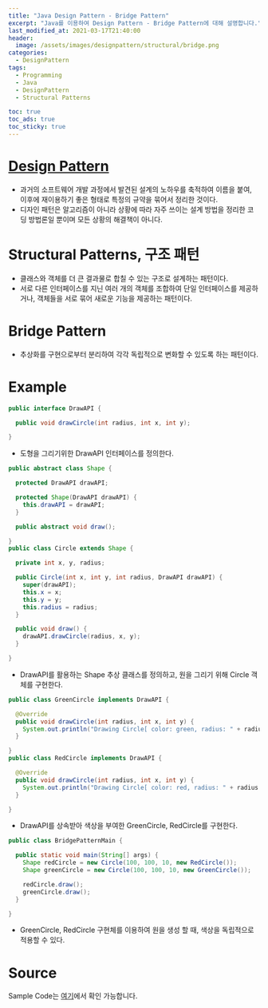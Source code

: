 ```yaml
---
title: "Java Design Pattern - Bridge Pattern"
excerpt: "Java를 이용하여 Design Pattern - Bridge Pattern에 대해 설명합니다."
last_modified_at: 2021-03-17T21:40:00
header:
  image: /assets/images/designpattern/structural/bridge.png
categories:
  - DesignPattern
tags:
  - Programming
  - Java
  - DesignPattern
  - Structural Patterns

toc: true
toc_ads: true
toc_sticky: true
---
```

# [Design Pattern](../designpattern)
- 과거의 소프트웨어 개발 과정에서 발견된 설계의 노하우를 축적하여 이름을 붙여, 이후에 재이용하기 좋은 형태로 특정의 규약을 묶어서 정리한 것이다.
- 디자인 패턴은 알고리즘이 아니라 상황에 따라 자주 쓰이는 설계 방법을 정리한 코딩 방법론일 뿐이며 모든 상황의 해결책이 아니다.

# Structural Patterns, 구조 패턴
- 클래스와 객체를 더 큰 결과물로 합칠 수 있는 구조로 설계하는 패턴이다.
- 서로 다른 인터페이스를 지닌 여러 개의 객체를 조합하여 단일 인터페이스를 제공하거나, 객체들을 서로 묶어 새로운 기능을 제공하는 패턴이다.

# Bridge Pattern
- 추상화를 구현으로부터 분리하여 각각 독립적으로 변화할 수 있도록 하는 패턴이다.

# Example
```java
public interface DrawAPI {

  public void drawCircle(int radius, int x, int y);

}
```

- 도형을 그리기위한 DrawAPI 인터페이스를 정의한다.

```java
public abstract class Shape {

  protected DrawAPI drawAPI;

  protected Shape(DrawAPI drawAPI) {
    this.drawAPI = drawAPI;
  }

  public abstract void draw();

}
public class Circle extends Shape {

  private int x, y, radius;

  public Circle(int x, int y, int radius, DrawAPI drawAPI) {
    super(drawAPI);
    this.x = x;
    this.y = y;
    this.radius = radius;
  }

  public void draw() {
    drawAPI.drawCircle(radius, x, y);
  }

}
```

- DrawAPI를 활용하는 Shape 추상 클래스를 정의하고, 원을 그리기 위해 Circle 객체를 구현한다.

```java
public class GreenCircle implements DrawAPI {

  @Override
  public void drawCircle(int radius, int x, int y) {
    System.out.println("Drawing Circle[ color: green, radius: " + radius + ", x: " + x + ", " + y + "]");
  }

}
public class RedCircle implements DrawAPI {

  @Override
  public void drawCircle(int radius, int x, int y) {
    System.out.println("Drawing Circle[ color: red, radius: " + radius + ", x: " + x + ", " + y + "]");
  }

}
```

- DrawAPI를 상속받아 색상을 부여한 GreenCircle, RedCircle를 구현한다.


```java
public class BridgePatternMain {

  public static void main(String[] args) {
    Shape redCircle = new Circle(100, 100, 10, new RedCircle());
    Shape greenCircle = new Circle(100, 100, 10, new GreenCircle());

    redCircle.draw();
    greenCircle.draw();
  }

}
```

- GreenCircle, RedCircle 구현체를 이용하여 원을 생성 할 때, 색상을 독립적으로 적용할 수 있다.

# Source
Sample Code는 [여기](https://github.com/GracefulSoul/designpattern/tree/master/src/main/java/gracefulsoul/structural/bridge)에서 확인 가능합니다.
